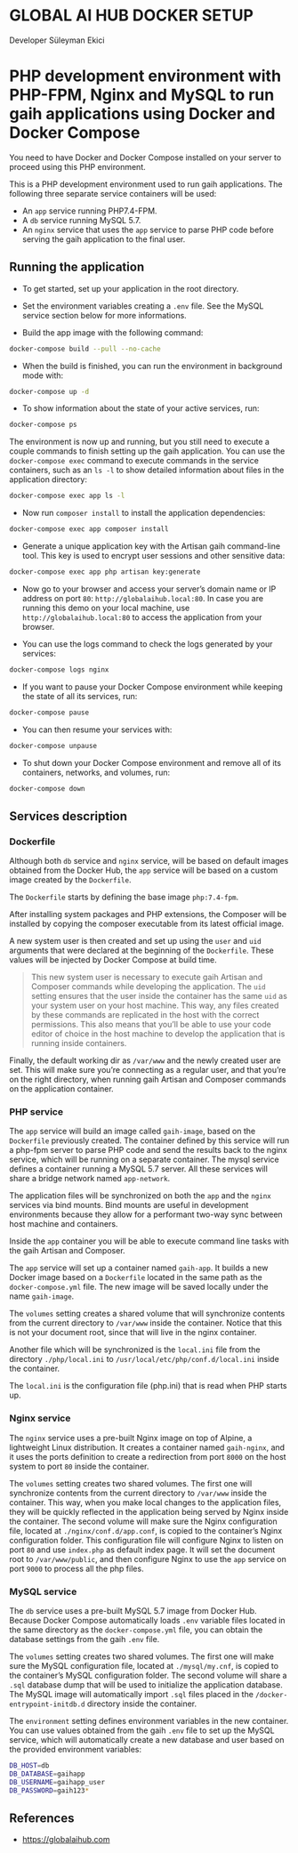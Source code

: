 # GLOBAL AI HUB DOCKER SETUP
Developer Süleyman Ekici

# PHP development environment with PHP-FPM, Nginx and MySQL to run gaih applications using Docker and Docker Compose

You need to have Docker and Docker Compose installed on your server to proceed using this PHP environment.

This is a PHP development environment used to run gaih applications. The following three separate service containers will be used:

- An `app` service running PHP7.4-FPM.
- A `db` service running MySQL 5.7.
- An `nginx` service that uses the `app` service to parse PHP code before serving the gaih application to the final user.

## Running the application

- To get started, set up your application in the root directory.

- Set the environment variables creating a `.env` file. See the MySQL service section below for more informations.

- Build the app image with the following command:

```bash
docker-compose build --pull --no-cache
```

- When the build is finished, you can run the environment in background mode with:

```bash
docker-compose up -d
```

- To show information about the state of your active services, run:

```bash
docker-compose ps
```

The environment is now up and running, but you still need to execute a couple commands to finish setting up the gaih application. You can use the `docker-compose exec` command to execute commands in the service containers, such as an `ls -l` to show detailed information about files in the application directory:

```bash
docker-compose exec app ls -l
```

- Now run `composer install` to install the application dependencies:

```bash
docker-compose exec app composer install
```

- Generate a unique application key with the Artisan gaih command-line tool. This key is used to encrypt user sessions and other sensitive data:

```bash
docker-compose exec app php artisan key:generate
```

- Now go to your browser and access your server’s domain name or IP address on port `80`: `http://globalaihub.local:80`. In case you are running this demo on your local machine, use `http://globalaihub.local:80` to access the application from your browser.

- You can use the logs command to check the logs generated by your services:

```bash
docker-compose logs nginx
```

- If you want to pause your Docker Compose environment while keeping the state of all its services, run:

```bash
docker-compose pause
```

- You can then resume your services with:

```bash
docker-compose unpause
```

- To shut down your Docker Compose environment and remove all of its containers, networks, and volumes, run:

```bash
docker-compose down
```

## Services description

### Dockerfile

Although both `db` service and `nginx` service, will be based on default images obtained from the Docker Hub, the `app` service will be based on a custom image created by the `Dockerfile`.

The `Dockerfile` starts by defining the base image `php:7.4-fpm`.

After installing system packages and PHP extensions, the Composer will be installed by copying the composer executable from its latest official image.

A new system user is then created and set up using the `user` and `uid` arguments that were declared at the beginning of the `Dockerfile`. These values will be injected by Docker Compose at build time.

> This new system user is necessary to execute gaih Artisan and Composer commands while developing the application. The `uid` setting ensures that the user inside the container has the same `uid` as your system user on your host machine. This way, any files created by these commands are replicated in the host with the correct permissions. This also means that you’ll be able to use your code editor of choice in the host machine to develop the application that is running inside containers.

Finally, the default working dir as `/var/www` and the newly created user are set. This will make sure you’re connecting as a regular user, and that you’re on the right directory, when running gaih Artisan and Composer commands on the application container.

### PHP service

The `app` service will build an image called `gaih-image`, based on the `Dockerfile` previously created. The container defined by this service will run a php-fpm server to parse PHP code and send the results back to the nginx service, which will be running on a separate container. The mysql service defines a container running a MySQL 5.7 server. All these services will share a bridge network named `app-network`.

The application files will be synchronized on both the `app` and the `nginx` services via bind mounts. Bind mounts are useful in development environments because they allow for a performant two-way sync between host machine and containers.

Inside the `app` container you will be able to execute command line tasks with the gaih Artisan and Composer.

The `app` service will set up a container named `gaih-app`. It builds a new Docker image based on a `Dockerfile` located in the same path as the `docker-compose.yml` file. The new image will be saved locally under the name `gaih-image`.

The `volumes` setting creates a shared volume that will synchronize contents from the current directory to `/var/www` inside the container. Notice that this is not your document root, since that will live in the nginx container.

Another file which will be synchronized is the `local.ini` file from the directory `./php/local.ini` to `/usr/local/etc/php/conf.d/local.ini` inside the container.

The `local.ini` is the configuration file (php.ini) that is read when PHP starts up.

### Nginx service

The `nginx` service uses a pre-built Nginx image on top of Alpine, a lightweight Linux distribution. It creates a container named `gaih-nginx`, and it uses the ports definition to create a redirection from port `8000` on the host system to port `80` inside the container.

The `volumes` setting creates two shared volumes. The first one will synchronize contents from the current directory to `/var/www` inside the container. This way, when you make local changes to the application files, they will be quickly reflected in the application being served by Nginx inside the container. The second volume will make sure the Nginx configuration file, located at `./nginx/conf.d/app.conf`, is copied to the container’s Nginx configuration folder. This configuration file will configure Nginx to listen on port `80` and use `index.php` as default index page. It will set the document root to `/var/www/public`, and then configure Nginx to use the `app` service on port `9000` to process all the php files.

### MySQL service

The `db` service uses a pre-built MySQL 5.7 image from Docker Hub. Because Docker Compose automatically loads `.env` variable files located in the same directory as the `docker-compose.yml` file, you can obtain the database settings from the gaih `.env` file.

The `volumes` setting creates two shared volumes. The first one will make sure the MySQL configuration file, located at `./mysql/my.cnf`, is copied to the container’s MySQL configuration folder. The second volume will share a `.sql` database dump that will be used to initialize the application database. The MySQL image will automatically import `.sql` files placed in the `/docker-entrypoint-initdb.d` directory inside the container.

The `environment` setting defines environment variables in the new container. You can use values obtained from the gaih `.env` file to set up the MySQL service, which will automatically create a new database and user based on the provided environment variables:

```bash
DB_HOST=db
DB_DATABASE=gaihapp
DB_USERNAME=gaihapp_user
DB_PASSWORD=gaih123*
```

## References

- https://globalaihub.com

